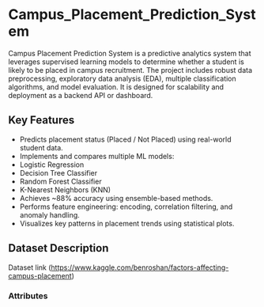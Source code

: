 # Campus_Placement_Prediction_System
Campus Placement Prediction System is a predictive analytics system that leverages supervised learning models to determine whether a student is likely to be placed in campus recruitment. The project includes robust data preprocessing, exploratory data analysis (EDA), multiple classification algorithms, and model evaluation. It is designed for scalability and deployment as a backend API or dashboard.

## Key Features
* Predicts placement status (Placed / Not Placed) using real-world student data.
* Implements and compares multiple ML models:
* Logistic Regression
* Decision Tree Classifier
* Random Forest Classifier
* K-Nearest Neighbors (KNN)
* Achieves ~88% accuracy using ensemble-based methods.
* Performs feature engineering: encoding, correlation filtering, and anomaly handling.
* Visualizes key patterns in placement trends using statistical plots.

## Dataset Description
Dataset link (https://www.kaggle.com/benroshan/factors-affecting-campus-placement)

### Attributes
